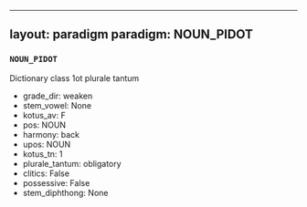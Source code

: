 
---
layout: paradigm
paradigm: NOUN_PIDOT
---
### ` NOUN_PIDOT `

Dictionary class 1ot plurale tantum
* grade_dir: weaken
* stem_vowel: None
* kotus_av: F
* pos: NOUN
* harmony: back
* upos: NOUN
* kotus_tn: 1
* plurale_tantum: obligatory
* clitics: False
* possessive: False
* stem_diphthong: None
